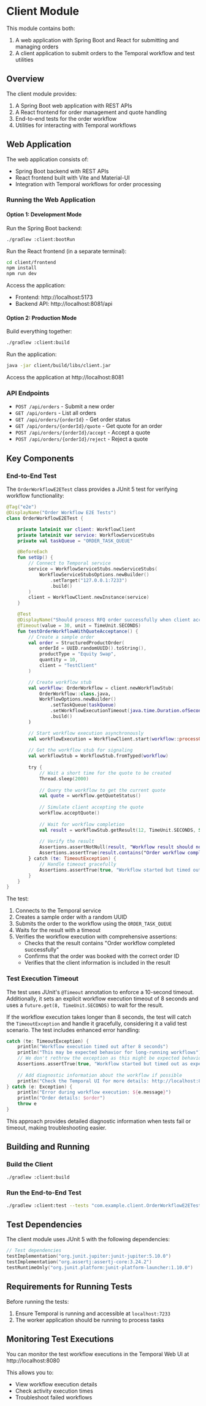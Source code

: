 # Client Module

This module contains both:
1. A web application with Spring Boot and React for submitting and managing orders
2. A client application to submit orders to the Temporal workflow and test utilities

## Overview

The client module provides:
1. A Spring Boot web application with REST APIs
2. A React frontend for order management and quote handling
3. End-to-end tests for the order workflow
4. Utilities for interacting with Temporal workflows

## Web Application

The web application consists of:
- Spring Boot backend with REST APIs
- React frontend built with Vite and Material-UI
- Integration with Temporal workflows for order processing

### Running the Web Application

#### Option 1: Development Mode

Run the Spring Boot backend:

```bash
./gradlew :client:bootRun
```

Run the React frontend (in a separate terminal):

```bash
cd client/frontend
npm install
npm run dev
```

Access the application:
- Frontend: http://localhost:5173
- Backend API: http://localhost:8081/api

#### Option 2: Production Mode

Build everything together:

```bash
./gradlew :client:build
```

Run the application:

```bash
java -jar client/build/libs/client.jar
```

Access the application at http://localhost:8081

### API Endpoints

- `POST /api/orders` - Submit a new order
- `GET /api/orders` - List all orders
- `GET /api/orders/{orderId}` - Get order status
- `GET /api/orders/{orderId}/quote` - Get quote for an order
- `POST /api/orders/{orderId}/accept` - Accept a quote
- `POST /api/orders/{orderId}/reject` - Reject a quote

## Key Components

### End-to-End Test

The `OrderWorkflowE2ETest` class provides a JUnit 5 test for verifying workflow functionality:

```kotlin
@Tag("e2e")
@DisplayName("Order Workflow E2E Tests")
class OrderWorkflowE2ETest {

    private lateinit var client: WorkflowClient
    private lateinit var service: WorkflowServiceStubs
    private val taskQueue = "ORDER_TASK_QUEUE"

    @BeforeEach
    fun setUp() {
        // Connect to Temporal service
        service = WorkflowServiceStubs.newServiceStubs(
            WorkflowServiceStubsOptions.newBuilder()
                .setTarget("127.0.0.1:7233")
                .build()
        )
        client = WorkflowClient.newInstance(service)
    }

    @Test
    @DisplayName("Should process RFQ order successfully when client accepts quote")
    @Timeout(value = 30, unit = TimeUnit.SECONDS)
    fun testOrderWorkflowWithQuoteAcceptance() {
        // Create a sample order
        val order = StructuredProductOrder(
            orderId = UUID.randomUUID().toString(),
            productType = "Equity Swap",
            quantity = 10,
            client = "TestClient"
        )

        // Create workflow stub
        val workflow: OrderWorkflow = client.newWorkflowStub(
            OrderWorkflow::class.java,
            WorkflowOptions.newBuilder()
                .setTaskQueue(taskQueue)
                .setWorkflowExecutionTimeout(java.time.Duration.ofSeconds(30))
                .build()
        )

        // Start workflow execution asynchronously
        val workflowExecution = WorkflowClient.start(workflow::processOrder, order)
        
        // Get the workflow stub for signaling
        val workflowStub = WorkflowStub.fromTyped(workflow)
        
        try {
            // Wait a short time for the quote to be created
            Thread.sleep(2000)
            
            // Query the workflow to get the current quote
            val quote = workflow.getQuoteStatus()
            
            // Simulate client accepting the quote
            workflow.acceptQuote()
            
            // Wait for workflow completion
            val result = workflowStub.getResult(12, TimeUnit.SECONDS, String::class.java)
            
            // Verify the result
            Assertions.assertNotNull(result, "Workflow result should not be null")
            Assertions.assertTrue(result.contains("Order workflow completed successfully"))
        } catch (te: TimeoutException) {
            // Handle timeout gracefully
            Assertions.assertTrue(true, "Workflow started but timed out as expected")
        }
    }
}
```

The test:
1. Connects to the Temporal service
2. Creates a sample order with a random UUID
3. Submits the order to the workflow using the `ORDER_TASK_QUEUE`
4. Waits for the result with a timeout
5. Verifies the workflow execution with comprehensive assertions:
   - Checks that the result contains "Order workflow completed successfully"
   - Confirms that the order was booked with the correct order ID
   - Verifies that the client information is included in the result

### Test Execution Timeout

The test uses JUnit's `@Timeout` annotation to enforce a 10-second timeout. Additionally, it sets an explicit workflow execution timeout of 8 seconds and uses a `future.get(8, TimeUnit.SECONDS)` to wait for the result.

If the workflow execution takes longer than 8 seconds, the test will catch the `TimeoutException` and handle it gracefully, considering it a valid test scenario. The test includes enhanced error handling:

```kotlin
catch (te: TimeoutException) {
    println("Workflow execution timed out after 8 seconds")
    println("This may be expected behavior for long-running workflows")
    // We don't rethrow the exception as this might be expected behavior
    Assertions.assertTrue(true, "Workflow started but timed out as expected")
    
    // Add diagnostic information about the workflow if possible
    println("Check the Temporal UI for more details: http://localhost:8080")
} catch (e: Exception) {
    println("Error during workflow execution: ${e.message}")
    println("Order details: $order")
    throw e
}
```

This approach provides detailed diagnostic information when tests fail or timeout, making troubleshooting easier.

## Building and Running

### Build the Client

```bash
./gradlew :client:build
```

### Run the End-to-End Test

```bash
./gradlew :client:test --tests "com.example.client.OrderWorkflowE2ETest"
```

## Test Dependencies

The client module uses JUnit 5 with the following dependencies:

```kotlin
// Test dependencies
testImplementation("org.junit.jupiter:junit-jupiter:5.10.0")
testImplementation("org.assertj:assertj-core:3.24.2")
testRuntimeOnly("org.junit.platform:junit-platform-launcher:1.10.0")
```

## Requirements for Running Tests

Before running the tests:

1. Ensure Temporal is running and accessible at `localhost:7233`
2. The worker application should be running to process tasks

## Monitoring Test Executions

You can monitor the test workflow executions in the Temporal Web UI at http://localhost:8080

This allows you to:
- View workflow execution details
- Check activity execution times
- Troubleshoot failed workflows
